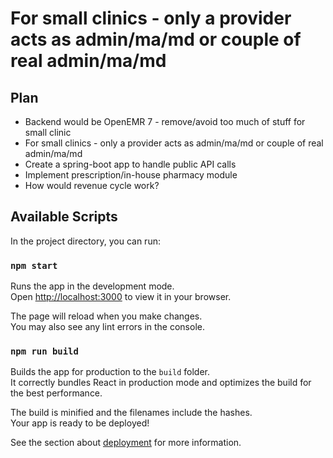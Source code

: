 # For small clinics - only a provider acts as admin/ma/md or couple of real admin/ma/md

## Plan
- Backend would be OpenEMR 7 - remove/avoid too much of stuff for small clinic
- For small clinics - only a provider acts as admin/ma/md or couple of real admin/ma/md
- Create a spring-boot app to handle public API calls
- Implement prescription/in-house pharmacy module
- How would revenue cycle work?

## Available Scripts

In the project directory, you can run:

### `npm start`

Runs the app in the development mode.\
Open [http://localhost:3000](http://localhost:3000) to view it in your browser.

The page will reload when you make changes.\
You may also see any lint errors in the console.

### `npm run build`

Builds the app for production to the `build` folder.\
It correctly bundles React in production mode and optimizes the build for the best performance.

The build is minified and the filenames include the hashes.\
Your app is ready to be deployed!

See the section about [deployment](https://facebook.github.io/create-react-app/docs/deployment) for more information.
